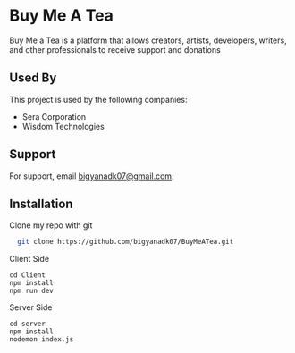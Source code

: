 
# Buy Me A Tea

Buy Me a Tea is a platform that allows creators, artists, developers, writers, and other professionals to
receive support and donations


## Used By

This project is used by the following companies:

- Sera Corporation
- Wisdom Technologies


## Support

For support, email bigyanadk07@gmail.com.






## Installation

Clone my repo with git

```bash
  git clone https://github.com/bigyanadk07/BuyMeATea.git
```

Client Side
```
cd Client
npm install 
npm run dev
```
Server Side
```
cd server
npm install 
nodemon index.js
```
    
